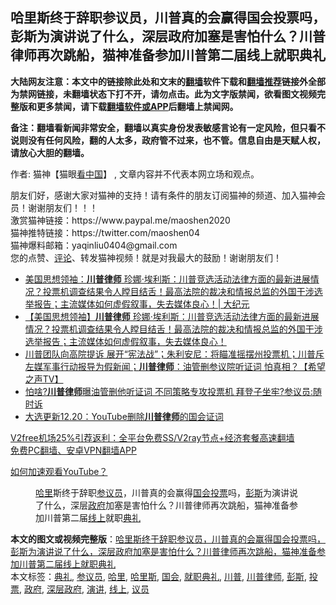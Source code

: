  <h2>哈里斯终于辞职参议员，川普真的会赢得国会投票吗，彭斯为演讲说了什么，深层政府加塞是害怕什么？川普律师再次跳船，猫神准备参加川普第二届线上就职典礼</h2> <p class="notice"><b>大陆网友注意：本文中的链接除此处和文末的<a href="https://github.com/bannedbook/fanqiang" >翻墙</a>软件下载和<a href="https://github.com/killgcd/justmysocks/blob/master/README.md">翻墙推荐</a>链接外全部为禁网链接，未翻墙状态下打不开，请勿点击。此为文字版禁闻，欲看图文视频完整版和更多禁闻，请下载<a href="https://github.com/bannedbook/fanqiang">翻墙软件或APP</a>后翻墙上禁闻网。</p><p>备注：翻墙看新闻非常安全，翻墙以真实身份发表敏感言论有一定风险，但只看不说则没有任何风险，翻的人太多，政府管不过来，也不管。信息自由是天赋人权，请放心大胆的翻墙。</b></p>  <div class="entry"> <p>作者: 猫神【猫眼<span class='wp_keywordlink_affiliate'><a href="https://www.secretchina.com/" title="看中国" target="_blank">看中国</a></span>】 , 文章内容并不代表本网立场和观点。</p> <figure></figure> <p>朋友们好，感谢大家对猫神的支持！请有条件的朋友订阅猫神的频道、加入猫神会员！谢谢朋友们！！！<br /> 激赏猫神链接：https://www.paypal.me/maoshen2020<br /> 猫神推特链接：https://twitter.com/maoshen04<br /> 猫神爆料邮箱：yaqinliu0404@gmail.com<br /> 您的点赞、<span class='wp_keywordlink_affiliate'><a href="https://www.bannedbook.org/bnews/comments/" title="新闻评论" target="_blank">评论</a></span>、转发猫神视频！就是对我最大的鼓励！谢谢朋友们！</p>  <ul class='op-related-articles' title='相关阅读'> <li><a href='https://www.bannedbook.org/bnews/cbnews/20201223/1453594.html' target='_blank'>美国思想领袖：<b>川普律师</b> 珍娜·埃利斯：川普竞选活动法律方面的最新进展情况？投票机调查结果令人瞠目结舌！最高法院的裁决和情报总监的外国干涉选举报告；主流媒体如何虚假叙事，失去媒体良心！| 大纪元</a></li> <li><a href='https://www.bannedbook.org/bnews/bannedvideo/20201223/1453277.html' target='_blank'>【美国思想领袖】<b>川普律师</b> 珍娜·埃利斯：川普竞选活动法律方面的最新进展情况？投票机调查结果令人瞠目结舌！最高法院的裁决和情报总监的外国干涉选举报告；主流媒体如何虚假叙事，失去媒体良心！</a></li> <li><a href='https://www.bannedbook.org/bnews/cbnews/20201221/1452282.html' target='_blank'>川普团队向高院提诉 展开“宪法战”；朱利安尼：将瞄准摇摆州投票机；川普斥左媒军事行动报导为假新闻；<b>川普律师</b>：油管删参议院听证词 怕真相？【希望之声TV】</a></li> <li><a href='https://www.bannedbook.org/bnews/cnnews/20201221/1452233.html' target='_blank'>怕啥?<b>川普律师</b>曝油管删他听证词 不同策略专攻投票机 拜登子坐牢?参议员:随时诉</a></li> <li><a href='https://www.bannedbook.org/bnews/cbnews/20201221/1451871.html' target='_blank'>大选更新12.20：YouTube删除<b>川普律师</b>的国会证词</a></li> </ul> <p class="texttj"> <a href="https://github.com/bannedbook/fanqiang/wiki/V2ray%E6%9C%BA%E5%9C%BA" target="_blank">V2free机场25%引荐返利：全平台免费SS/V2ray节点+经济套餐高速翻墙</a><br/> <a href="https://github.com/bannedbook/fanqiang/wiki/%E7%A6%81%E9%97%BB%E7%BD%91%E5%AE%89%E5%8D%93%E7%BF%BB%E5%A2%99%E6%96%B0%E9%97%BBAPP" target="_blank">免费PC翻墙、安卓VPN翻墙APP</a></p><p><a href='https://www.bannedbook.org/bnews/topimagenews/20180409/925596.html' target='_blank'>如何加速观看YouTube？ </a></p> <figure class='op-interactive'><figcaption><a href="https://www.bannedbook.org/bnews/tag/%E5%93%88%E9%87%8C/" class="st_tag internal_tag" rel="tag" title="标签 哈里 下的日志">哈里</a>斯终于辞职<a href="https://www.bannedbook.org/bnews/tag/%e5%8f%82%e8%ae%ae%e5%91%98/" class="st_tag internal_tag" rel="tag" title="标签 参议员 下的日志">参议员</a>，川普真的会赢得<a href="https://www.bannedbook.org/bnews/tag/%e5%9b%bd%e4%bc%9a/" class="st_tag internal_tag" rel="tag" title="标签 国会 下的日志">国会</a><a href="https://www.bannedbook.org/bnews/tag/%E6%8A%95%E7%A5%A8/" class="st_tag internal_tag" rel="tag" title="标签 投票 下的日志">投票</a>吗，<a href="https://www.bannedbook.org/bnews/tag/%e5%bd%ad%e6%96%af/" class="st_tag internal_tag" rel="tag" title="标签 彭斯 下的日志">彭斯</a>为演讲说了什么，深层<a href="https://www.bannedbook.org/bnews/tag/%e6%94%bf%e5%ba%9c/" class="st_tag internal_tag" rel="tag" title="标签 政府 下的日志">政府</a>加塞是害怕什么？川普律师再次跳船，猫神准备参加川普第二届<a href="https://www.bannedbook.org/bnews/tag/%E7%BA%BF%E4%B8%8A/" class="st_tag internal_tag" rel="tag" title="标签 线上 下的日志">线上</a>就职<a href="https://www.bannedbook.org/bnews/tag/%E5%85%B8%E7%A4%BC/" class="st_tag internal_tag" rel="tag" title="标签 典礼 下的日志">典礼</a></figcaption></figure> </p> <a name='sharetosocial'></a>       <div><b>本文的图文或视频完整版</b>：<a href='https://www.bannedbook.org/bnews/bannedvideo/20201224/1453782.html'>哈里斯终于辞职参议员，川普真的会赢得国会投票吗，彭斯为演讲说了什么，深层政府加塞是害怕什么？川普律师再次跳船，猫神准备参加川普第二届线上就职典礼</a></div>  </div><!--END ENTRY--> <div class="postfooter"> <div>本文标签：<a href="https://www.bannedbook.org/bnews/tag/%E5%85%B8%E7%A4%BC/" rel="tag">典礼</a>, <a href="https://www.bannedbook.org/bnews/tag/%e5%8f%82%e8%ae%ae%e5%91%98/" rel="tag">参议员</a>, <a href="https://www.bannedbook.org/bnews/tag/%E5%93%88%E9%87%8C/" rel="tag">哈里</a>, <a href="https://www.bannedbook.org/bnews/tag/%E5%93%88%E9%87%8C%E6%96%AF/" rel="tag">哈里斯</a>, <a href="https://www.bannedbook.org/bnews/tag/%e5%9b%bd%e4%bc%9a/" rel="tag">国会</a>, <a href="https://www.bannedbook.org/bnews/tag/%E5%B0%B1%E8%81%8C%E5%85%B8%E7%A4%BC/" rel="tag">就职典礼</a>, <a href="https://www.bannedbook.org/bnews/tag/%e5%b7%9d%e6%99%ae/" rel="tag">川普</a>, <a href="https://www.bannedbook.org/bnews/tag/%E5%B7%9D%E6%99%AE%E5%BE%8B%E5%B8%88/" rel="tag">川普律师</a>, <a href="https://www.bannedbook.org/bnews/tag/%e5%bd%ad%e6%96%af/" rel="tag">彭斯</a>, <a href="https://www.bannedbook.org/bnews/tag/%E6%8A%95%E7%A5%A8/" rel="tag">投票</a>, <a href="https://www.bannedbook.org/bnews/tag/%e6%94%bf%e5%ba%9c/" rel="tag">政府</a>, <a href="https://www.bannedbook.org/bnews/tag/%E6%B7%B1%E5%B1%82%E6%94%BF%E5%BA%9C/" rel="tag">深层政府</a>, <a href="https://www.bannedbook.org/bnews/tag/%E6%BC%94%E8%AE%B2/" rel="tag">演讲</a>, <a href="https://www.bannedbook.org/bnews/tag/%E7%BA%BF%E4%B8%8A/" rel="tag">线上</a>, <a href="https://www.bannedbook.org/bnews/tag/%e8%ae%ae%e5%91%98/" rel="tag">议员</a></div>  </div><!--END POSTFOOTER--> 